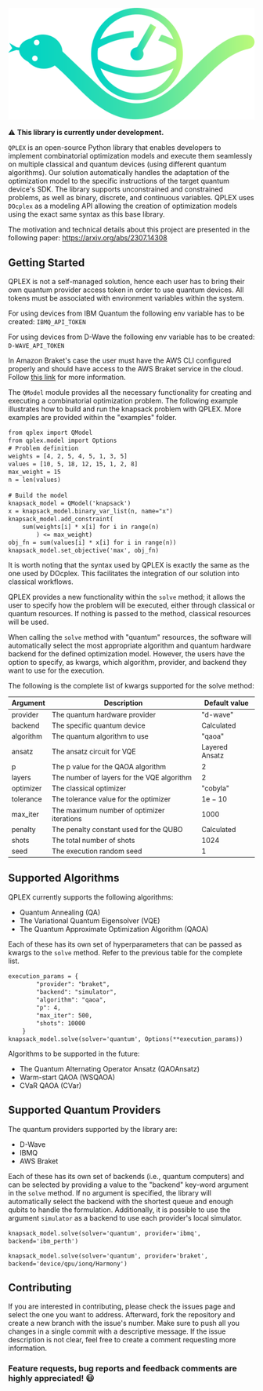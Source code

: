 <p align="center">
  <img src="assets/icon.svg?raw=true" alt="QPLEX"/>
</p>

⚠️ **This library is currently under development.**

`QPLEX` is an open-source Python library that enables developers to implement combinatorial optimization models and execute them seamlessly on multiple classical and quantum devices (using different quantum algorithms). Our solution automatically handles the adaptation of the optimization model to the specific instructions of the target quantum device's SDK. The library supports unconstrained and constrained problems, as well as binary, discrete, and continuous variables. QPLEX uses `DOcplex` as a modeling API allowing the creation of optimization models using the exact same syntax as this base library. 

The motivation and technical details about this project are presented in the following paper: https://arxiv.org/abs/2307.14308

## Getting Started

QPLEX is not a self-managed solution, hence each user has to bring their own quantum provider access token in order to use quantum devices. All tokens must be associated with environment variables within the system.

For using devices from IBM Quantum the following env variable has to be created: `IBMQ_API_TOKEN`

For using devices from D-Wave the following env variable has to be created: `D-WAVE_API_TOKEN`

In Amazon Braket's case the user must have the AWS CLI configured properly and should have access to the AWS Braket service in the cloud. Follow <a href="https://aws.amazon.com/braket/getting-started/" target="_blank">this link</a> for more information.

The `QModel` module provides all the necessary functionality for creating and executing a combinatorial optimization problem. The following example illustrates how to build and run the knapsack problem with QPLEX. More examples are provided within the "examples" folder.

```python3
from qplex import QModel
from qplex.model import Options
# Problem definition
weights = [4, 2, 5, 4, 5, 1, 3, 5]
values = [10, 5, 18, 12, 15, 1, 2, 8]
max_weight = 15
n = len(values)

# Build the model
knapsack_model = QModel('knapsack')
x = knapsack_model.binary_var_list(n, name="x")
knapsack_model.add_constraint(
    sum(weights[i] * x[i] for i in range(n)
        ) <= max_weight)
obj_fn = sum(values[i] * x[i] for i in range(n))
knapsack_model.set_objective('max', obj_fn)
```
It is worth noting that the syntax used by QPLEX is exactly the same as the one used by DOcplex. This facilitates the integration of our solution into classical workflows.

QPLEX provides a new functionality within the `solve` method; it allows the user to specify how the problem will be executed, either through classical or quantum resources. If nothing is passed to the method, classical resources will be used. 

When calling the `solve` method with "quantum" resources, the software will automatically select the most appropriate algorithm and quantum hardware backend for the defined optimization model. However, the users have the option to specify, as kwargs, which algorithm, provider, and backend they want to use for the execution.

The following is the complete list of kwargs supported for the solve method:

| Argument  | Description                                | Default value  |
|-----------|--------------------------------------------|----------------|
| provider  | The quantum hardware provider              | "d-wave"       |
| backend   | The specific quantum device                | Calculated     |
| algorithm | The quantum algorithm to use               | "qaoa"         |
| ansatz    | The ansatz circuit for VQE                 | Layered Ansatz |
| p         | The p value for the QAOA algorithm         | 2              |
| layers    | The number of layers for the VQE algorithm | 2              |
| optimizer | The classical optimizer                    | "cobyla"       |
| tolerance | The tolerance value for the optimizer      | 1e − 10        |
| max_iter  | The maximum number of optimizer iterations | 1000           |
| penalty   | The penalty constant used for the QUBO     | Calculated     |
| shots     | The total number of shots                  | 1024           |
| seed      | The execution random seed                  | 1              |

## Supported Algorithms

QPLEX currently supports the following algorithms:

- Quantum Annealing (QA)
- The Variational Quantum Eigensolver (VQE)
- The Quantum Approximate Optimization Algorithm (QAOA)

Each of these has its own set of hyperparameters that can be passed as kwargs to the `solve` method. Refer to the previous table for the complete list.

```python3
execution_params = {
        "provider": "braket",
        "backend": "simulator",
        "algorithm": "qaoa",
        "p": 4,
        "max_iter": 500,
        "shots": 10000
    }
knapsack_model.solve(solver='quantum', Options(**execution_params))
```

Algorithms to be supported in the future:
- The Quantum Alternating Operator Ansatz (QAOAnsatz)
- Warm-start QAOA (WSQAOA)
- CVaR QAOA (CVar)

## Supported Quantum Providers

The quantum providers supported by the library are:
- D-Wave
- IBMQ
- AWS Braket

Each of these has its own set of backends (i.e., quantum computers) and can be selected by providing a value to the "backend" key-word argument in the `solve` method. If no argument is specified, the library will automatically select the backend with the shortest queue and enough qubits to handle the formulation. Additionally, it is possible to use the argument `simulator` as a backend to use each provider's local simulator.

```python3
knapsack_model.solve(solver='quantum', provider='ibmq', backend='ibm_perth')
```

```python3
knapsack_model.solve(solver='quantum', provider='braket', backend='device/qpu/ionq/Harmony')
```

## Contributing

If you are interested in contributing, please check the issues page and select the one you want to address. Afterward, fork the repository and create a new branch with the issue's number. Make sure to push all you changes in a single commit with a descriptive message. If the issue description is not clear, feel free to create a comment requesting more information.

### Feature requests, bug reports and feedback comments are highly appreciated! 😃
